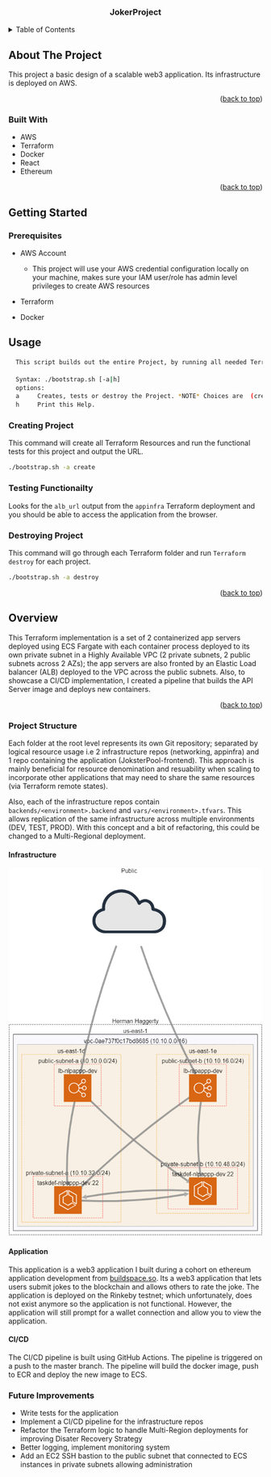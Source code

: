 <div align="center">

<h3 align="center">JokerProject</h3>

</div>



<!-- TABLE OF CONTENTS -->
<details>
  <summary>Table of Contents</summary>
  <ol>
    <li>
      <a href="#about-the-project">About The Project</a>
      <ul>
        <li><a href="#built-with">Built With</a></li>
      </ul>
    </li>
    <li>
      <a href="#getting-started">Getting Started</a>
      <ul>
        <li><a href="#prerequisites">Prerequisites</a></li>
        <li><a href="#installation">Installation</a></li>
      </ul>
    </li>
    <li><a href="#usage">Usage</a></li>
    <li><a href="#overview">Overview</a></li>
  </ol>
</details>



<!-- ABOUT THE PROJECT -->
## About The Project

This project a basic design of a scalable web3 application. Its infrastructure is deployed on AWS. 


<p align="right">(<a href="#top">back to top</a>)</p>



### Built With

* AWS
* Terraform
* Docker
* React
* Ethereum

<p align="right">(<a href="#top">back to top</a>)</p>

<!-- GETTING STARTED -->
## Getting Started

### Prerequisites

* AWS Account
    - This project will use your AWS credential configuration locally on your machine, makes sure your IAM user/role has admin level privileges to create AWS resources  

* Terraform
* Docker 

    
<!-- USAGE EXAMPLES -->
## Usage


```bash
  This script builds out the entire Project, by running all needed Terraform deployments.
  
  Syntax: ./bootstrap.sh [-a|h]
  options:
  a     Creates, tests or destroy the Project. *NOTE* Choices are  (create|destroy)
  h     Print this Help.

```

### Creating Project

This command will create all Terraform Resources and run the functional tests for this project and output the URL.
```bash
./bootstrap.sh -a create
```
### Testing Functionailty

Looks for the `alb_url` output from the `appinfra` Terraform deployment and you should be able to access the application from the browser.


### Destroying Project
This command will go through each Terraform folder and run `Terraform destroy` for each project.
```bash
./bootstrap.sh -a destroy
```
<p align="right">(<a href="#top">back to top</a>)</p>

## Overview
This Terraform implementation is a set of 2 containerized app servers deployed using ECS Fargate with each container process deployed to its own private subnet in a Highly Available VPC (2 private subnets, 2 public subnets across 2 AZs); the app servers are also fronted by an Elastic Load balancer (ALB) deployed to the VPC across the public subnets.  Also, to showcase a CI/CD implementation, I created a pipeline that builds the API Server image and deploys new containers.

<p align="right">(<a href="#top">back to top</a>)</p>

### Project Structure

Each folder at the root level represents its own Git repository; separated by logical resource usage i.e 2 infrastructure repos (networking, appinfra) and 1 repo containing the application (JoksterPool-frontend).
This approach is mainly beneficial for resource denomination and resuability when scaling to incorporate other applications that may need to share the same resources (via Terraform remote states).

Also, each of the infrastructure repos contain `backends/<environment>.backend` and `vars/<environment>.tfvars`. This allows replication of the same infrastructure across multiple environments (DEV, TEST, PROD).
With this concept and a bit of refactoring, this could be changed to a Multi-Regional deployment.

#### Infrastructure 

![nlp-cloudmapper](nlp-cloudmapper.png)

#### Application
This application is a web3 application I built during a cohort on ethereum application development from [buildspace.so](buildspace.so). Its a web3 application that lets users submit jokes to the blockchain and allows others to rate the joke. The application is deployed on the Rinkeby testnet; which unfortunately, does not exist anymore so the application is not functional. However, the application will still prompt for a wallet connection and allow you to view the application.

#### CI/CD
The CI/CD pipeline is built using GitHub Actions. The pipeline is triggered on a push to the master branch. The pipeline will build the docker image, push to ECR and deploy the new image to ECS.

### Future Improvements
- Write tests for the application
- Implement a CI/CD pipeline for the infrastructure repos
- Refactor the Terraform logic to handle Multi-Region deployments for improving Disater Recovery Strategy
- Better logging, implement monitoring system
- Add an EC2 SSH bastion to the public subnet that connected to ECS instances in private subnets allowing administration